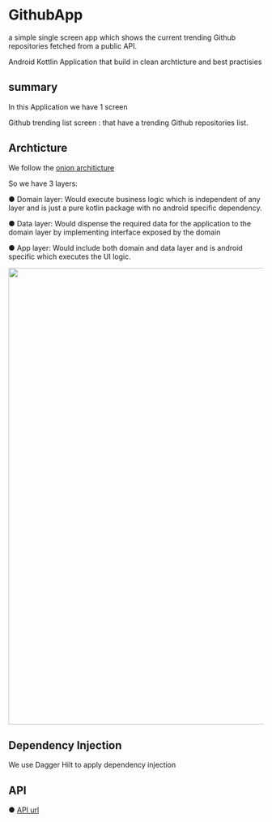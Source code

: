 # GithubApp
a simple single screen app which shows the current trending Github repositories fetched from a public API.

Android Kottlin Application that build in clean archticture and best practisies

## summary
 In this Application we have 1 screen

Github trending list screen : that have a trending Github repositories list.

## Archticture
 We follow the [onion architicture](https://medium.com/android-dev-hacks/detailed-guide-on-android-clean-architecture-9eab262a9011)
 
 So we have 3 layers:
 
●	Domain layer: Would execute business logic which is independent of any layer and is just a pure kotlin package with no android specific dependency.

●	Data layer: Would dispense the required data for the application to the domain layer by implementing interface exposed by the domain

●	App layer:
Would include both domain and data layer and is android specific which executes the UI logic.

<img src="https://user-images.githubusercontent.com/8076006/232272370-c7f80389-d612-4bbb-a077-5cc2550e962e.jpg" width= "900">


## Dependency Injection

We use Dagger Hilt to apply dependency injection


## API 

●	 [API url](https://api.github.com/search/repositories?q=language=+sort:stars)




